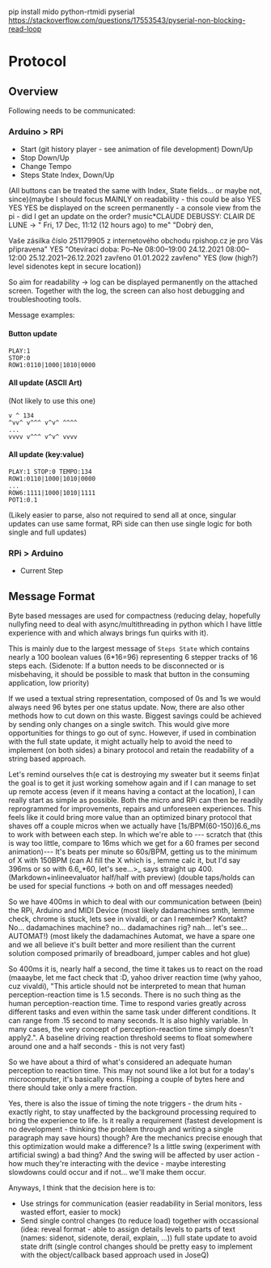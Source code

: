 pip install mido python-rtmidi pyserial
https://stackoverflow.com/questions/17553543/pyserial-non-blocking-read-loop


# Protocol
## Overview
Following needs to be communicated:

### Arduino > RPi
- Start (git history player - see animation of file development) Down/Up
- Stop Down/Up
- Change Tempo
- Steps State Index, Down/Up

(All buttons can be treated the same with Index, State fields... or maybe not, since)(maybe I should focus MAINLY on readability - this could be also YES YES YES be displayed on the screen permanently - a console view from the pi - did I get an update on the order? music*CLAUDE DEBUSSY: CLAIR DE LUNE -> "
Fri, 17 Dec, 11:12 (12 hours ago)
to me" "Dobrý den,

Vaše zásilka číslo 251179905 z internetového obchodu rpishop.cz je pro Vás připravena" YES "Otevírací doba:
Po–Ne 08:00–19:00
24.12.2021 08:00–12:00
25.12.2021–26.12.2021 zavřeno
01.01.2022 zavřeno" YES (low (high?) level sidenotes kept in secure location)) 

So aim for readability -> log can be displayed permanently on the attached screen.
Together with the log, the screen can also host debugging and troubleshooting tools.

Message examples:
#### Button update
```
PLAY:1
STOP:0
ROW1:0110|1000|1010|0000
```

#### All update (ASCII Art)
(Not likely to use this one)
```
v ^ 134
^vv^ v^^^ v^v^ ^^^^
...
vvvv v^^^ v^v^ vvvv 
```

#### All update (key:value)
```
PLAY:1 STOP:0 TEMPO:134
ROW1:0110|1000|1010|0000
...
ROW6:1111|1000|1010|1111 
POT1:0.1
```
(Likely easier to parse, also not required to send all at once, singular updates can use same format, RPi side can then use single logic for both single and full updates)

### RPi > Arduino
- Current Step

## Message Format
Byte based messages are used for compactness (reducing delay, hopefully nullyfing need to deal with async/multithreading in python which I have little experience with and which always brings fun quirks with it).

This is mainly due to the largest message of `Steps State` which contains nearly a 100 boolean values (6*16=96) representing 6 stepper tracks of 16 steps each. (Sidenote: If a button needs to be disconnected or is misbehaving, it should be possible to mask that button in the consuming application, low priority)

If we used a textual string representation, composed of 0s and 1s
we would always need 96 bytes per one status update. Now, there are also other methods how to cut down on this waste. Biggest savings could be achieved by sending only changes on a single switch. This would give more opportunities for things to go out of sync. However, if used in combination with the full state update, it might actually help to avoid the need to implement (on both sides) a binary protocol and retain the readability of a string based approach.

Let's remind ourselves th(e cat is destroying my sweater but it seems fin)at the goal is to get it just working somehow again and if I can manage to set up remote access (even if it means having a contact at the location), I can really start as simple as possible. Both the micro and RPi can then be readily reprogrammed for improvements, repairs and unforeseen experiences. This feels like it could bring more value than an optimized binary protocol that shaves off a couple micros when we actually have [1s/BPM(60-150)]6.6_ms to work with between each step. In which we're able to --- scratch that (this is way too little, compare to 16ms which we get for a 60 frames per second animation)--- It's beats per minute so 60s/BPM, getting us to the minimum of X with 150BPM (can AI fill the X which is , lemme calc it, but I'd say 396ms or so with 6.6_*60, let's see...>_ says straight up 400. (Markdown+inlineevaluator half/half with preview)
(double taps/holds can be used for special functions -> both on and off messages needed)

So we have 400ms in which to deal with our communication between (bein) the RPi, Arduino and MIDI Device (most likely dadamachines smth, lemme check, chrome is stuck, lets see in vivaldi, or can I remember? Kontakt? No... dadamachines machine? no... dadamachines rig? nah... let's see... AUTOMAT!) (most likely the dadamachines Automat, we have a spare one and we all believe it's built better and more resilient than the current solution composed primarily of breadboard, jumper cables and hot glue)

So 400ms it is, nearly half a second, the time it takes us to react on the road (maaaybe, let me fact check that :D, yahoo driver reaction time (why yahoo, cuz vivaldi), "This article should not be interpreted to mean that human perception-reaction time is 1.5 seconds. There is no such thing as the human perception-reaction time. Time to respond varies greatly across different tasks and even within the same task under different conditions. It can range from .15 second to many seconds. It is also highly variable. In many cases, the very concept of perception-reaction time simply doesn't apply2.". A baseline driving reaction threshold seems to float somewhere around one and a half seconds - this is not very fast)

So we have about a third of what's considered an adequate human perception to reaction time. This may not sound like a lot but for a today's microcomputer, it's basically eons. Flipping a couple of bytes here and there should take only a mere fraction.

Yes, there is also the issue of timing the note triggers - the drum hits - exactly right, to stay unaffected by the background processing required to bring the experience to life. Is it really a requirement (fastest development is no development - thinking the problem through and writing a single paragraph may save hours) though? Are the mechanics precise enough that this optimization would make a difference? Is a little swing (experiment with artificial swing) a bad thing? And the swing will be affected by user action - how much they're interacting with the device - maybe interesting slowdowns could occur and if not... we'll make them occur.

Anyways, I think that the decision here is to:
- Use strings for communication (easier readability in Serial monitors, less wasted effort, easier to mock)
- Send single control changes (to reduce load) together with occassional (idea: reveal format - able to assign details levels to parts of text (names: sidenot, sidenote, derail, explain, ...)) full state update to avoid state drift (single control changes should be pretty easy to implement with the object/callback based approach used in JoseQ)
